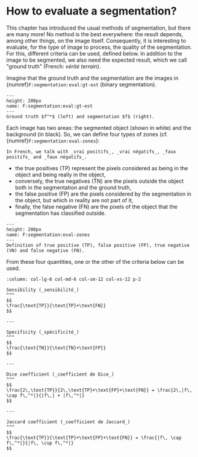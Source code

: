 # How to evaluate a segmentation?

This chapter has introduced the usual methods of segmentation, but there are many more!
No method is the best everywhere: the result depends, among other things, on the image itself.
Consequently, it is interesting to evaluate, for the type of image to process, the quality of the segmentation.
For this, different criteria can be used, defined below.
In addition to the image to be segmented, we also need the expected result, which we call "ground truth" (French: _vérité terrain_).

Imagine that the ground truth and the segmentation are the images in {numref}`F:segmentation:eval:gt-est` (binary segmentation).

```{figure} segmentation-eval-gt-est.png
---
height: 200px
name: F:segmentation:eval:gt-est
---
Ground truth $f^*$ (left) and segmentation $f$ (right).
```

Each image has two areas: the segmented object (shown in white) and the background (in black).
So, we can define four types of zones (cf. {numref}`F:segmentation:eval-zones`):

```{margin}
In French, we talk with _vrai positifs_, _vrai négatifs_, _faux positifs_ and _faux négatifs_.
```

- the true positives (TP) represent the pixels considered as being in the object and being really in the object,
- conversely, the true negatives (TN) are the pixels outside the object both in the segmentation and the ground truth,
- the false positive (FP) are the pixels considered by the segmentation in the object, but which in reality are not part of it,
- finally, the false negative (FN) are the pixels of the object that the segmentation has classified outside.

```{figure} eval-zones.png
---
height: 200px
name: F:segmentation:eval-zones
---
Definition of true positive (TP), false positive (FP), true negative (VN) and false negative (FN).
```

From these four quantities, one or the other of the criteria below can be used.

```{panels}
:column: col-lg-6 col-md-6 col-sm-12 col-xs-12 p-2

Sensibility (_sensibilité_)
^^^
$$
\frac{\text{TP}}{\text{TP}+\text{FN}}
$$

---
  
Specificity (_spécificité_)
^^^
$$
\frac{\text{TN}}{\text{TN}+\text{FP}}
$$

---
  
Dice coefficient (_coefficient de Dice_)
^^^
$$
\frac{2\,\text{TP}}{2\,\text{TP}+\text{FP}+\text{FN}} = \frac{2\,|f\, \cap f\,^*|}{|f\,| + |f\,^*|}
$$

---
  
Jaccard coefficient (_coefficient de Jaccard_)
^^^
$$
\frac{\text{TP}}{\text{TP}+\text{FP}+\text{FN}} = \frac{|f\, \cap f\,^*|}{|f\, \cup f\,^*|}
$$
  
```